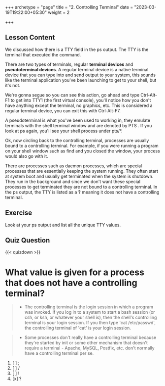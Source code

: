 +++
archetype = "page"
title = "2. Controlling Terminal"
date = "2023-03-19T19:22:00+05:30"
weight = 2

+++

## Lesson Content

We discussed how there is a TTY field in the ps output. The TTY is the terminal that executed the command.

There are two types of terminals, regular  **terminal devices** and  **pseudoterminal devices**. A regular terminal device is a native terminal device that you can type into and send output to your system, this sounds like the terminal application you've been launching to get to your shell, but it's not. 

We're gonna segue so you can see this action, go ahead and type Ctrl-Alt-F1 to get into TTY1 (the first virtual console), you'll notice how you don't have anything except the terminal, no graphics, etc. This is considered a regular terminal device, you can exit this with Ctrl-Alt-F7. 

A pseudoterminal is what you've been used to working in, they emulate terminals with the shell terminal window and are denoted by PTS . If you look at ps again, you'll see your shell process under pts/*.

Ok, now circling back to the controlling terminal, processes are usually bound to a controlling terminal. For example, if you were running a program on your shell window such as find and you closed the window, your process would also go with it. 

There are processes such as daemon processes, which are special processes that are essentially keeping the system running. They often start at system boot and usually get terminated when the system is shutdown. They run in the background and since we don't want these special processes to get terminated they are not bound to a controlling terminal. In the ps output, the TTY is listed as a  **?** meaning it does not have a controlling terminal.

## Exercise

Look at your ps output and list all the unique TTY values.

## Quiz Question

{{< quizdown >}}

# What value is given for a process that does not have a controlling terminal?

> - The controlling terminal is the login session in which a program was invoked. If you log in to a system to start a bash session (or csh, or ksh, or whatever your shell is), then the shell's controlling terminal is your login session. If you then type 'cat /etc/passwd', the controlling terminal of 'cat' is your login session.

> - Some processes don't really have a controlling terminal because they're started by init or some other mechanism that doesn't require a terminal - Apache, MySQL, Postfix, etc. don't normally have a controlling terminal per se.

1. [ ] ;
2. [ ] /
3. [ ] !
4. [x] ?